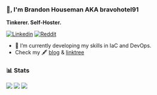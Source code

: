 ### 👋, I'm Brandon Houseman AKA bravohotel91

**Tinkerer. Self-Hoster.**

[![Linkedin](https://img.shields.io/badge/LinkedIn-0077B5?style=for-the-badge&logo=linkedin&logoColor=white)](https://www.linkedin.com/in/brandonhouseman)
[![Reddit](https://img.shields.io/badge/Reddit-FF4500?style=for-the-badge&logo=reddit&logoColor=white)](https://www.reddit.com/user/bhous1)

- 🔭 I’m currently developing my skills in IaC and DevOps.
- Check my 🖋 [blog](http://blog.berzerkium.com/) & [linktree](http://me.berzerkium.com)


### 📊 Stats
![](https://github-profile-summary-cards.vercel.app/api/cards/profile-details?username=bravohotel91&theme=radical)
![](https://github-profile-summary-cards.vercel.app/api/cards/most-commit-language?username=bravohotel91&theme=radical)
![](https://github-profile-summary-cards.vercel.app/api/cards/stats?username=bravohotel91&theme=radical)
